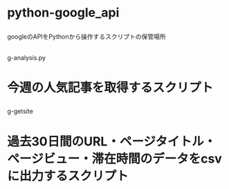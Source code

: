 # python-google_api<p>
googleのAPIをPythonから操作するスクリプトの保管場所<p>
<br>
g-analysis.py<p>
# 今週の人気記事を取得するスクリプト<p>

g-getsite<p>
# 過去30日間のURL・ページタイトル・ページビュー・滞在時間のデータをcsvに出力するスクリプト<p>
